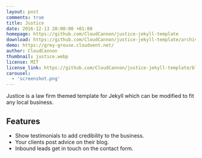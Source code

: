 ```yaml
---
layout: post
comments: true
title: Justice
date: 2016-12-13 20:00:00 +01:00
homepage: https://github.com/CloudCannon/justice-jekyll-template
download: https://github.com/CloudCannon/justice-jekyll-template/archive/master.zip
demo: https://grey-grouse.cloudvent.net/
author: CloudCannon
thumbnail: justice.webp
license: MIT
license_link: https://github.com/CloudCannon/justice-jekyll-template/blob/master/LICENSE
carousel:
  - 'screenshot.png'
---
```


Justice is a law firm themed template for Jekyll which can be modified to fit any local business.

## Features

* Show testimonials to add credibility to the business.
* Your clients post advice on their blog.
* Inbound leads get in touch on the contact form.
